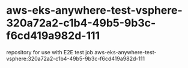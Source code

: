 # aws-eks-anywhere-test-vsphere-320a72a2-c1b4-49b5-9b3c-f6cd419a982d-111
repository for use with E2E test job aws-eks-anywhere-test-vsphere:320a72a2-c1b4-49b5-9b3c-f6cd419a982d-111
